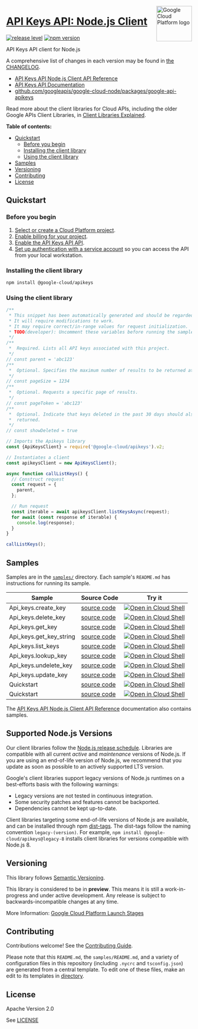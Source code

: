 [//]: # "This README.md file is auto-generated, all changes to this file will be lost."
[//]: # "To regenerate it, use `python -m synthtool`."
<img src="https://avatars2.githubusercontent.com/u/2810941?v=3&s=96" alt="Google Cloud Platform logo" title="Google Cloud Platform" align="right" height="96" width="96"/>

# [API Keys API: Node.js Client](https://github.com/googleapis/google-cloud-node)

[![release level](https://img.shields.io/badge/release%20level-preview-yellow.svg?style=flat)](https://cloud.google.com/terms/launch-stages)
[![npm version](https://img.shields.io/npm/v/@google-cloud/apikeys.svg)](https://www.npmjs.org/package/@google-cloud/apikeys)




API Keys API client for Node.js


A comprehensive list of changes in each version may be found in
[the CHANGELOG](https://github.com/googleapis/google-cloud-node/tree/main/packages/google-api-apikeys/CHANGELOG.md).

* [API Keys API Node.js Client API Reference][client-docs]
* [API Keys API Documentation][product-docs]
* [github.com/googleapis/google-cloud-node/packages/google-api-apikeys](https://github.com/googleapis/google-cloud-node/tree/main/packages/google-api-apikeys)

Read more about the client libraries for Cloud APIs, including the older
Google APIs Client Libraries, in [Client Libraries Explained][explained].

[explained]: https://cloud.google.com/apis/docs/client-libraries-explained

**Table of contents:**


* [Quickstart](#quickstart)
  * [Before you begin](#before-you-begin)
  * [Installing the client library](#installing-the-client-library)
  * [Using the client library](#using-the-client-library)
* [Samples](#samples)
* [Versioning](#versioning)
* [Contributing](#contributing)
* [License](#license)

## Quickstart

### Before you begin

1.  [Select or create a Cloud Platform project][projects].
1.  [Enable billing for your project][billing].
1.  [Enable the API Keys API API][enable_api].
1.  [Set up authentication with a service account][auth] so you can access the
    API from your local workstation.

### Installing the client library

```bash
npm install @google-cloud/apikeys
```


### Using the client library

```javascript
/**
 * This snippet has been automatically generated and should be regarded as a code template only.
 * It will require modifications to work.
 * It may require correct/in-range values for request initialization.
 * TODO(developer): Uncomment these variables before running the sample.
 */
/**
 *  Required. Lists all API keys associated with this project.
 */
// const parent = 'abc123'
/**
 *  Optional. Specifies the maximum number of results to be returned at a time.
 */
// const pageSize = 1234
/**
 *  Optional. Requests a specific page of results.
 */
// const pageToken = 'abc123'
/**
 *  Optional. Indicate that keys deleted in the past 30 days should also be
 *  returned.
 */
// const showDeleted = true

// Imports the Apikeys library
const {ApiKeysClient} = require('@google-cloud/apikeys').v2;

// Instantiates a client
const apikeysClient = new ApiKeysClient();

async function callListKeys() {
  // Construct request
  const request = {
    parent,
  };

  // Run request
  const iterable = await apikeysClient.listKeysAsync(request);
  for await (const response of iterable) {
    console.log(response);
  }
}

callListKeys();

```



## Samples

Samples are in the [`samples/`](https://github.com/googleapis/google-cloud-node/tree/main/samples) directory. Each sample's `README.md` has instructions for running its sample.

| Sample                      | Source Code                       | Try it |
| --------------------------- | --------------------------------- | ------ |
| Api_keys.create_key | [source code](https://github.com/googleapis/google-cloud-node/blob/main/packages/google-api-apikeys/samples/generated/v2/api_keys.create_key.js) | [![Open in Cloud Shell][shell_img]](https://console.cloud.google.com/cloudshell/open?git_repo=https://github.com/googleapis/google-cloud-node&page=editor&open_in_editor=packages/google-api-apikeys/samples/generated/v2/api_keys.create_key.js,samples/README.md) |
| Api_keys.delete_key | [source code](https://github.com/googleapis/google-cloud-node/blob/main/packages/google-api-apikeys/samples/generated/v2/api_keys.delete_key.js) | [![Open in Cloud Shell][shell_img]](https://console.cloud.google.com/cloudshell/open?git_repo=https://github.com/googleapis/google-cloud-node&page=editor&open_in_editor=packages/google-api-apikeys/samples/generated/v2/api_keys.delete_key.js,samples/README.md) |
| Api_keys.get_key | [source code](https://github.com/googleapis/google-cloud-node/blob/main/packages/google-api-apikeys/samples/generated/v2/api_keys.get_key.js) | [![Open in Cloud Shell][shell_img]](https://console.cloud.google.com/cloudshell/open?git_repo=https://github.com/googleapis/google-cloud-node&page=editor&open_in_editor=packages/google-api-apikeys/samples/generated/v2/api_keys.get_key.js,samples/README.md) |
| Api_keys.get_key_string | [source code](https://github.com/googleapis/google-cloud-node/blob/main/packages/google-api-apikeys/samples/generated/v2/api_keys.get_key_string.js) | [![Open in Cloud Shell][shell_img]](https://console.cloud.google.com/cloudshell/open?git_repo=https://github.com/googleapis/google-cloud-node&page=editor&open_in_editor=packages/google-api-apikeys/samples/generated/v2/api_keys.get_key_string.js,samples/README.md) |
| Api_keys.list_keys | [source code](https://github.com/googleapis/google-cloud-node/blob/main/packages/google-api-apikeys/samples/generated/v2/api_keys.list_keys.js) | [![Open in Cloud Shell][shell_img]](https://console.cloud.google.com/cloudshell/open?git_repo=https://github.com/googleapis/google-cloud-node&page=editor&open_in_editor=packages/google-api-apikeys/samples/generated/v2/api_keys.list_keys.js,samples/README.md) |
| Api_keys.lookup_key | [source code](https://github.com/googleapis/google-cloud-node/blob/main/packages/google-api-apikeys/samples/generated/v2/api_keys.lookup_key.js) | [![Open in Cloud Shell][shell_img]](https://console.cloud.google.com/cloudshell/open?git_repo=https://github.com/googleapis/google-cloud-node&page=editor&open_in_editor=packages/google-api-apikeys/samples/generated/v2/api_keys.lookup_key.js,samples/README.md) |
| Api_keys.undelete_key | [source code](https://github.com/googleapis/google-cloud-node/blob/main/packages/google-api-apikeys/samples/generated/v2/api_keys.undelete_key.js) | [![Open in Cloud Shell][shell_img]](https://console.cloud.google.com/cloudshell/open?git_repo=https://github.com/googleapis/google-cloud-node&page=editor&open_in_editor=packages/google-api-apikeys/samples/generated/v2/api_keys.undelete_key.js,samples/README.md) |
| Api_keys.update_key | [source code](https://github.com/googleapis/google-cloud-node/blob/main/packages/google-api-apikeys/samples/generated/v2/api_keys.update_key.js) | [![Open in Cloud Shell][shell_img]](https://console.cloud.google.com/cloudshell/open?git_repo=https://github.com/googleapis/google-cloud-node&page=editor&open_in_editor=packages/google-api-apikeys/samples/generated/v2/api_keys.update_key.js,samples/README.md) |
| Quickstart | [source code](https://github.com/googleapis/google-cloud-node/blob/main/packages/google-api-apikeys/samples/quickstart.js) | [![Open in Cloud Shell][shell_img]](https://console.cloud.google.com/cloudshell/open?git_repo=https://github.com/googleapis/google-cloud-node&page=editor&open_in_editor=packages/google-api-apikeys/samples/quickstart.js,samples/README.md) |
| Quickstart | [source code](https://github.com/googleapis/google-cloud-node/blob/main/packages/google-api-apikeys/samples/test/quickstart.js) | [![Open in Cloud Shell][shell_img]](https://console.cloud.google.com/cloudshell/open?git_repo=https://github.com/googleapis/google-cloud-node&page=editor&open_in_editor=packages/google-api-apikeys/samples/test/quickstart.js,samples/README.md) |



The [API Keys API Node.js Client API Reference][client-docs] documentation
also contains samples.

## Supported Node.js Versions

Our client libraries follow the [Node.js release schedule](https://nodejs.org/en/about/releases/).
Libraries are compatible with all current _active_ and _maintenance_ versions of
Node.js.
If you are using an end-of-life version of Node.js, we recommend that you update
as soon as possible to an actively supported LTS version.

Google's client libraries support legacy versions of Node.js runtimes on a
best-efforts basis with the following warnings:

* Legacy versions are not tested in continuous integration.
* Some security patches and features cannot be backported.
* Dependencies cannot be kept up-to-date.

Client libraries targeting some end-of-life versions of Node.js are available, and
can be installed through npm [dist-tags](https://docs.npmjs.com/cli/dist-tag).
The dist-tags follow the naming convention `legacy-(version)`.
For example, `npm install @google-cloud/apikeys@legacy-8` installs client libraries
for versions compatible with Node.js 8.

## Versioning

This library follows [Semantic Versioning](http://semver.org/).







This library is considered to be in **preview**. This means it is still a
work-in-progress and under active development. Any release is subject to
backwards-incompatible changes at any time.


More Information: [Google Cloud Platform Launch Stages][launch_stages]

[launch_stages]: https://cloud.google.com/terms/launch-stages

## Contributing

Contributions welcome! See the [Contributing Guide](https://github.com/googleapis/google-cloud-node/blob/main/CONTRIBUTING.md).

Please note that this `README.md`, the `samples/README.md`,
and a variety of configuration files in this repository (including `.nycrc` and `tsconfig.json`)
are generated from a central template. To edit one of these files, make an edit
to its templates in
[directory](https://github.com/googleapis/synthtool).

## License

Apache Version 2.0

See [LICENSE](https://github.com/googleapis/google-cloud-node/blob/main/LICENSE)

[client-docs]: https://cloud.google.com/nodejs/docs/reference/apikeys/latest
[product-docs]: cloud.google.com/api-keys/
[shell_img]: https://gstatic.com/cloudssh/images/open-btn.png
[projects]: https://console.cloud.google.com/project
[billing]: https://support.google.com/cloud/answer/6293499#enable-billing
[enable_api]: https://console.cloud.google.com/flows/enableapi?apiid=apikeys.googleapis.com
[auth]: https://cloud.google.com/docs/authentication/getting-started
